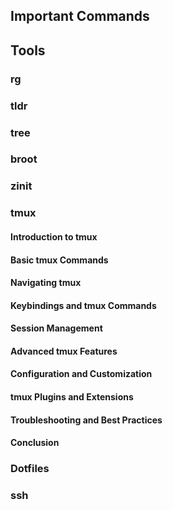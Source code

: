 
## Important Commands

## Tools
### rg
### tldr
### tree
### broot
### zinit

### tmux
#### Introduction to tmux
#### Basic tmux Commands
#### Navigating tmux
#### Keybindings and tmux Commands
#### Session Management
#### Advanced tmux Features
#### Configuration and Customization
#### tmux Plugins and Extensions
#### Troubleshooting and Best Practices
#### Conclusion

### Dotfiles

### ssh
